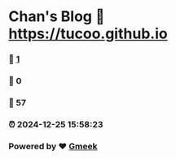 # Chan's Blog :link: https://tucoo.github.io 
### :page_facing_up: [1](https://tucoo.github.io/tag.html) 
### :speech_balloon: 0 
### :hibiscus: 57 
### :alarm_clock: 2024-12-25 15:58:23 
### Powered by :heart: [Gmeek](https://github.com/Meekdai/Gmeek)
